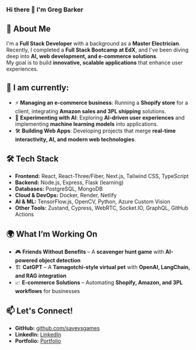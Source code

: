 ### Hi there 👋 I'm Greg Barker

## 🚀 About Me
I'm a **Full Stack Developer** with a background as a **Master Electrician**.  
Recently, I completed a **Full Stack Bootcamp at EdX**, and I've been diving deep into **AI, web development, and e-commerce solutions**.  
My goal is to build **innovative, scalable applications** that enhance user experiences.

## 📆 I am currently:
- ⚡ **Managing an e-commerce business**: Running a **Shopify store** for a client, integrating **Amazon sales and 3PL shipping** solutions.
- 🤖 **Experimenting with AI**: Exploring **AI-driven user experiences** and implementing **machine learning models** into applications.
- 🛠️ **Building Web Apps**: Developing projects that merge **real-time interactivity, AI, and modern web technologies**.

## 🛠️ Tech Stack
- **Frontend:** React, React-Three/Fiber, Next.js, Tailwind CSS, TypeScript  
- **Backend:** Node.js, Express, Flask (learning)  
- **Databases:** PostgreSQL, MongoDB  
- **Cloud & DevOps:** Docker, Render, Netlify  
- **AI & ML:** TensorFlow.js, OpenCV, Python, Azure Custom Vision  
- **Other Tools:** Zustand, Cypress, WebRTC, Socket.IO, GraphQL, GitHub Actions  

## 🌍 What I’m Working On
- 🎮 **Friends Without Benefits** – A **scavenger hunt game** with **AI-powered object detection**  
- 🏗️ **CatGPT** – A **Tamagotchi-style virtual pet** with **OpenAI, LangChain, and RAG integration**  
- 📈 **E-commerce Solutions** – Automating **Shopify, Amazon, and 3PL workflows** for businesses  

## 📫 Let's Connect!
- **GitHub:** [github.com/savevsgames](https://github.com/savevsgames)  
- **LinkedIn:** [LinkedIn](https://www.linkedin.com/in/greg-barker-savevsgames/)  
- **Portfolio:** [Portfolio](https://my3dportfolio-iqxj.onrender.com/)  

